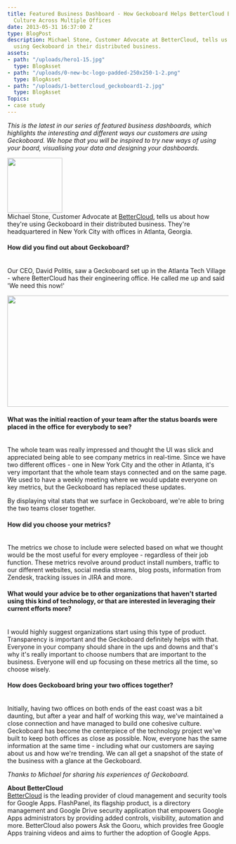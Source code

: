 ```yaml
---
title: Featured Business Dashboard - How Geckoboard Helps BetterCloud Build a Cohesive
  Culture Across Multiple Offices
date: 2013-05-31 16:37:00 Z
type: BlogPost
description: Michael Stone, Customer Advocate at BetterCloud, tells us about how they're
  using Geckoboard in their distributed business.
assets:
- path: "/uploads/hero1-15.jpg"
  type: BlogAsset
- path: "/uploads/0-new-bc-logo-padded-250x250-1-2.png"
  type: BlogAsset
- path: "/uploads/1-bettercloud_geckoboard1-2.jpg"
  type: BlogAsset
Topics:
- case study
---
```


<p><em>This is the latest in our series of featured business dashboards, which highlights the interesting and different ways our customers are using Geckoboard. We hope that you will be inspired to try new ways of using your board, visualising your data and designing your dashboards.</em></p>
<p><a href="http://www.bettercloud.com" target="_new"><img alt="" class="wp-float-right" height="125" src="/uploads/0-new-bc-logo-padded-250x250-1-2.png" title="New-BC-logo-padded-250X250-1" width="125"></a><br>Michael Stone, Customer Advocate at <a href="http://www.bettercloud.com" target="_new">BetterCloud</a>, tells us about how they're using Geckoboard in their distributed business. They're headquartered in New York City with offices in Atlanta, Georgia.</p>
<p></p><h4>How did you find out about Geckoboard?</h4><br>Our CEO, David Politis, saw a Geckoboard set up in the Atlanta Tech Village - where BetterCloud has their engineering office. He called me up and said 'We need this now!'

<p><img alt="" class="wp-float-center" height="253" src="/uploads/1-bettercloud_geckoboard1-2.jpg" title="BetterCloud_Geckoboard" width="630"><br></p><h4>What was the initial reaction of your team after the status boards were placed in the office for everybody to see?</h4><br>The whole team was really impressed and thought the UI was slick and appreciated being able to see company metrics in real-time. Since we have two different offices - one in New York City and the other in Atlanta, it's very important that the whole team stays connected and on the same page. We used to have a weekly meeting where we would update everyone on key metrics, but the Geckoboard has replaced these updates. 

<p>By displaying vital stats that we surface in Geckoboard, we're able to bring the two teams closer together. </p>
<p></p><h4>How did you choose your metrics?</h4><br>The metrics we chose to include were selected based on what we thought would be the most useful for every employee - regardless of their job function. These metrics revolve around product install numbers, traffic to our different websites, social media streams, blog posts, information from Zendesk, tracking issues in JIRA and more. 

<p></p><h4>What would your advice be to other organizations that haven't started using this kind of technology, or that are interested in leveraging their current efforts more?</h4><br>I would highly suggest organizations start using this type of product. Transparency is important and the Geckoboard definitely helps with that. Everyone in your company should share in the ups and downs and that's why it's really important to choose numbers that are important to the business. Everyone will end up focusing on these metrics all the time, so choose wisely. 

<p></p><h4>How does Geckoboard bring your two offices together?</h4><br>Initially, having two offices on both ends of the east coast was a bit daunting, but after a year and half of working this way, we've maintained a close connection and have managed to build one cohesive culture. Geckoboard has become the centerpiece of the technology project we've built to keep both offices as close as possible. Now, everyone has the same information at the same time - including what our customers are saying about us and how we're trending. We can all get a snapshot of the state of the business with a glance at the Geckoboard. 

<p><em>Thanks to Michael for sharing his experiences of Geckoboard.</em></p>
<p><strong>About BetterCloud</strong><br><a href="http://www.bettercloud.com" target="_new">BetterCloud</a> is the leading provider of cloud management and security tools for Google Apps. FlashPanel, its flagship product, is a directory management and Google Drive security application that empowers Google Apps administrators by providing added controls, visibility, automation and more. BetterCloud also powers Ask the Gooru, which provides free Google Apps training videos and aims to further the adoption of Google Apps.</p>
